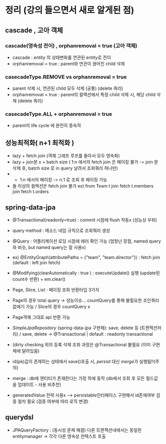 # 정리 (강의 들으면서 새로 알게된 점)

## cascade , 고아 객체  

### cascade(영속성 전이) , orphanremoval = true (고아 객체)  
 - cascade : entity 의 상태변화를 연관된 entity로 전이
 - orphanremoval = true : parent와 연관이 끊어진 child 삭제
 
### casecadeType.REMOVE vs orphanremoval = true
 - parent 삭제 시, 연관된 child 모두 삭제 (공통) (delete 쿼리)
 - orphanremoval = true : parent의 컬렉션에서 특정 child 삭제 시, 해당 child 삭제 (delete 쿼리)

### casecadeType.ALL + orphanremoval = true
 - parent의 life cycle 에 완전히 종속적

## 성능최적화( n+1 최적화 )
 - lazy + fetch join (객체 그래프 루프를 돌아서 모두 영속화)
 - lazy + join문 x + batch size ( 1:n 에서의 fetch join 은 페이징 불가 -> join 문 삭제 후, batch size 로 in query 날려서 조회쿼리 하나만)
 - + 1:n 에서의 페이징 -> n:1 로 조회 후 페이징 가능
 - 둘 이상의 컬렉션은 fetch join 불가 ex) from Team t join fetch t.members join fetch t.orders


## spring-data-jpa  
 - @Transactional(readonly=true) : commit 시점에 flush 작동x (성능상 우위)
 - query method : 메소드 네임 규칙으로 조회쿼리 생성
 - @Query : 어플리케이션 로딩 시점에 에러 확인 가능 (엄청난 장점, named query와 비슷, but named query는 잘 사용x)
 - ex) @EntityGraph(attributePaths = {"team", "team.director"})  : fetch join (default : left join fetch)
 - @Modifying(clearAutomatically : true )  : executeUpdate() 실행 (update된 count수 반환) + em.clear()
 - Page, Slice, List : 페이징 조회 반환타입 3가지
 - Page의 경우 total query -> 성능이슈... countQuery를 통해 불필요한 조인쿼리 없애기 가능 /  Slice의 경우 countQuery x
 - Page객체 그대로 api 반환 가능 
 - *SimpleJpaRepository* (spring-data-jpa 구현체): save, delete 등 (트랜젝션처리) / save, delete -> @Transactional | default : readonly transactional
 - (dirty checking 외의 등록 삭제 조회 과정은 @Transactional 불필요 (이미 구현체에 달려있음)
 
 - id(pk)값이 존재하는 상태에서 save()호출 시, *persist* 대신 *merge*가 실행됨!!(주의) 
 - merge : db에 엔티티가 존재한다는 가정 하에 동작 (db에서 조회 후 모든 필드값을 업데이트 - 사용 비추천)
 - generatedValue 전략 사용x --> persistable인터페이스 구현해서 id존재여부 검증 절차 필요 (검증 여부에 따라 로직 변경)

## querydsl
 - JPAQueryFactory : (동시성 문제 해결) 다른 트랜젝션내에서는 동일한 entitymanager -> 각각 다른 영속성 컨텍스트 호출
